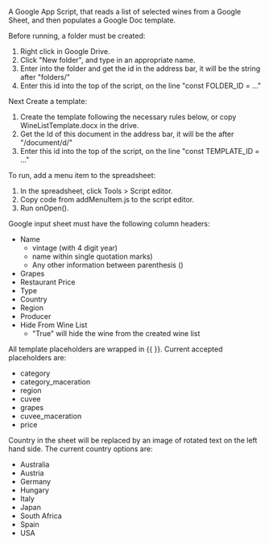 A Google App Script, that reads a list of selected wines from a Google Sheet, and then populates a Google Doc template.

Before running, a folder must be created:

1. Right click in Google Drive.
2. Click "New folder", and type in an appropriate name.
3. Enter into the folder and get the id in the address bar, it will be the string after "folders/"
4. Enter this id into the top of the script, on the line "const FOLDER_ID = ..."

Next Create a template:

1. Create the template following the necessary rules below, or copy WineListTemplate.docx in the drive.
2. Get the Id of this document in the address bar, it will be the after "/document/d/"
3. Enter this id into the top of the script, on the line "const TEMPLATE_ID = ..."

To run, add a menu item to the spreadsheet:

1. In the spreadsheet, click Tools > Script editor.
2. Copy code from addMenuItem.js to the script editor.
3. Run onOpen().

Google input sheet must have the following column headers:

- Name
  - vintage (with 4 digit year)
  - name within single quotation marks)
  - Any other information between parenthesis ()
- Grapes
- Restaurant Price
- Type
- Country
- Region
- Producer
- Hide From Wine List
  - "True" will hide the wine from the created wine list

All template placeholders are wrapped in {{ }}.
Current accepted placeholders are:

- category
- category_maceration
- region
- cuvee
- grapes
- cuvee_maceration
- price

Country in the sheet will be replaced by an image of rotated text on the left hand side.
The current country options are:

- Australia
- Austria
- Germany
- Hungary
- Italy
- Japan
- South Africa
- Spain
- USA
